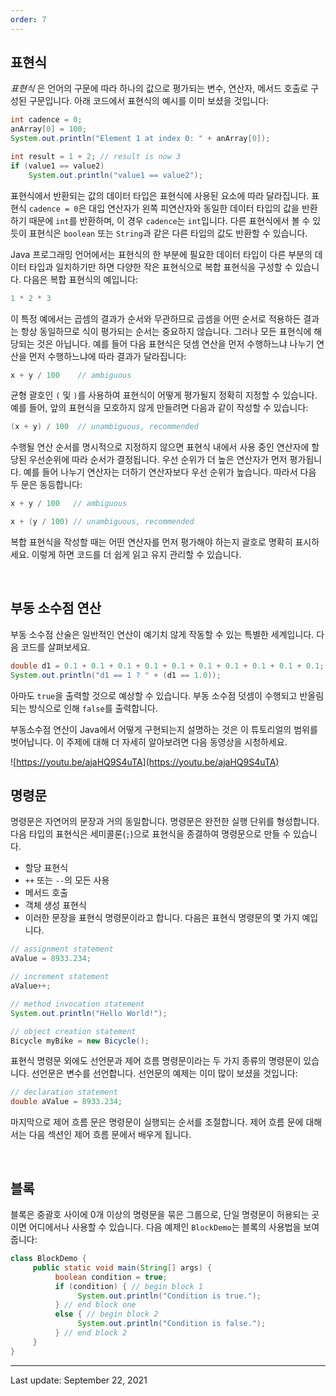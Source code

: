```yaml
---
order: 7
---
```

## 표현식

_표현식_ 은 언어의 구문에 따라 하나의 값으로 평가되는 변수, 연산자, 메서드 호출로 구성된 구문입니다. 아래 코드에서 표현식의 예시를 이미 보셨을 것입니다:

```java
int cadence = 0;
anArray[0] = 100;
System.out.println("Element 1 at index 0: " + anArray[0]);

int result = 1 + 2; // result is now 3
if (value1 == value2)
    System.out.println("value1 == value2");
```

표현식에서 반환되는 값의 데이터 타입은 표현식에 사용된 요소에 따라 달라집니다. 표현식 `cadence = 0`은 대입 연산자가 왼쪽 피연산자와 동일한 데이터 타입의 값을 반환하기 때문에 `int`를 반환하며, 이 경우 `cadence`는 `int`입니다. 다른 표현식에서 볼 수 있듯이 표현식은 `boolean` 또는 `String`과 같은 다른 타입의 값도 반환할 수 있습니다.

Java 프로그래밍 언어에서는 표현식의 한 부분에 필요한 데이터 타입이 다른 부분의 데이터 타입과 일치하기만 하면 다양한 작은 표현식으로 복합 표현식을 구성할 수 있습니다. 다음은 복합 표현식의 예입니다:

```java
1 * 2 * 3
```

이 특정 예에서는 곱셈의 결과가 순서와 무관하므로 곱셈을 어떤 순서로 적용하든 결과는 항상 동일하므로 식이 평가되는 순서는 중요하지 않습니다. 그러나 모든 표현식에 해당되는 것은 아닙니다. 예를 들어 다음 표현식은 덧셈 연산을 먼저 수행하느냐 나누기 연산을 먼저 수행하느냐에 따라 결과가 달라집니다:

```java
x + y / 100    // ambiguous
```

균형 괄호인 `(` 및 `)`를 사용하여 표현식이 어떻게 평가될지 정확히 지정할 수 있습니다. 예를 들어, 앞의 표현식을 모호하지 않게 만들려면 다음과 같이 작성할 수 있습니다:

```java
(x + y) / 100  // unambiguous, recommended
```

수행될 연산 순서를 명시적으로 지정하지 않으면 표현식 내에서 사용 중인 연산자에 할당된 우선순위에 따라 순서가 결정됩니다. 우선 순위가 더 높은 연산자가 먼저 평가됩니다. 예를 들어 나누기 연산자는 더하기 연산자보다 우선 순위가 높습니다. 따라서 다음 두 문은 동등합니다:

```java
x + y / 100   // ambiguous

x + (y / 100) // unambiguous, recommended
```

복합 표현식을 작성할 때는 어떤 연산자를 먼저 평가해야 하는지 괄호로 명확히 표시하세요. 이렇게 하면 코드를 더 쉽게 읽고 유지 관리할 수 있습니다.

 

## 부동 소수점 연산

부동 소수점 산술은 일반적인 연산이 예기치 않게 작동할 수 있는 특별한 세계입니다. 다음 코드를 살펴보세요.

```java
double d1 = 0.1 + 0.1 + 0.1 + 0.1 + 0.1 + 0.1 + 0.1 + 0.1 + 0.1 + 0.1;
System.out.println("d1 == 1 ? " + (d1 == 1.0));
```

아마도 `true`을 출력할 것으로 예상할 수 있습니다. 부동 소수점 덧셈이 수행되고 반올림되는 방식으로 인해 `false`를 출력합니다.

부동소수점 연산이 Java에서 어떻게 구현되는지 설명하는 것은 이 튜토리얼의 범위를 벗어납니다. 이 주제에 대해 더 자세히 알아보려면 다음 동영상을 시청하세요.

![https://youtu.be/ajaHQ9S4uTA](https://youtu.be/ajaHQ9S4uTA)
 

## 명령문

명령문은 자연어의 문장과 거의 동일합니다. 명령문은 완전한 실행 단위를 형성합니다. 다음 타입의 표현식은 세미콜론(`;`)으로 표현식을 종결하여 명령문으로 만들 수 있습니다.

- 할당 표현식
- `++` 또는 `--`의 모든 사용
- 메서드 호출
- 객체 생성 표현식
- 이러한 문장을 표현식 명령문이라고 합니다. 다음은 표현식 명령문의 몇 가지 예입니다.

```java
// assignment statement
aValue = 8933.234;

// increment statement
aValue++;

// method invocation statement
System.out.println("Hello World!");

// object creation statement
Bicycle myBike = new Bicycle();
```

표현식 명령문 외에도 선언문과 제어 흐름 명령문이라는 두 가지 종류의 명령문이 있습니다. 선언문은 변수를 선언합니다. 선언문의 예제는 이미 많이 보셨을 것입니다:

```java
// declaration statement
double aValue = 8933.234;
```

마지막으로 제어 흐름 문은 명령문이 실행되는 순서를 조절합니다. 제어 흐름 문에 대해서는 다음 섹션인 제어 흐름 문에서 배우게 됩니다.

 

## 블록

블록은 중괄호 사이에 0개 이상의 명령문을 묶은 그룹으로, 단일 명령문이 허용되는 곳이면 어디에서나 사용할 수 있습니다. 다음 예제인 `BlockDemo`는 블록의 사용법을 보여줍니다:

```java
class BlockDemo {
     public static void main(String[] args) {
          boolean condition = true;
          if (condition) { // begin block 1
               System.out.println("Condition is true.");
          } // end block one
          else { // begin block 2
               System.out.println("Condition is false.");
          } // end block 2
     }
}
```

---
Last update: September 22, 2021